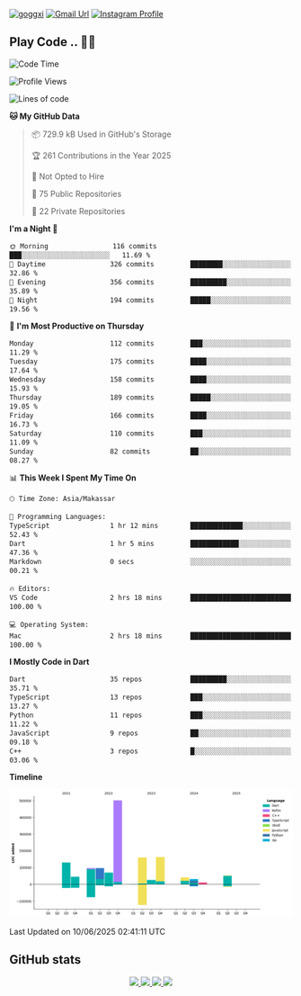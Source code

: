 [![goggxi](https://img.shields.io/badge/Portofolio-Goggxi-orange)](https://goggxi.github.io)
[![Gmail Url](https://img.shields.io/twitter/url?label=Goggxi@gmail.com&logo=gmail&style=social&url=http%3A%2F%2Fmailto%3Acontact.Goggxi@gmail.com)](mailto:Goggxi@gmail.com) [![Instagram Profile](https://img.shields.io/twitter/url?label=moh_rifkan&logo=instagram&style=social&url=https://www.instagram.com/moh_rifkan/)](https://www.instagram.com/moh_rifkan/)

## Play Code .. 💬🚀

<!-- [![Moh Rifkan GitHub stats](https://github-readme-stats.vercel.app/api?username=goggxi&count_private=true&show_icons=true&theme=dracula&custom_title=Goggxi%20Statistic%20🚀)](https://github.com/goggxi/goggxi)

[![Top Langs](https://github-readme-stats.vercel.app/api/top-langs/?username=goggxi&langs_count=8&layout=compact&show_icons=true&theme=dracula)](https://github.com/goggxi/goggxi) -->

<!--START_SECTION:waka-->
![Code Time](http://img.shields.io/badge/Code%20Time-4%2C367%20hrs%208%20mins-blue)

![Profile Views](http://img.shields.io/badge/Profile%20Views-1-blue)

![Lines of code](https://img.shields.io/badge/From%20Hello%20World%20I%27ve%20Written-1.4%20million%20lines%20of%20code-blue)

**🐱 My GitHub Data** 

> 📦 729.9 kB Used in GitHub's Storage 
 > 
> 🏆 261 Contributions in the Year 2025
 > 
> 🚫 Not Opted to Hire
 > 
> 📜 75 Public Repositories 
 > 
> 🔑 22 Private Repositories 
 > 
**I'm a Night 🦉** 

```text
🌞 Morning                116 commits         ███░░░░░░░░░░░░░░░░░░░░░░   11.69 % 
🌆 Daytime                326 commits         ████████░░░░░░░░░░░░░░░░░   32.86 % 
🌃 Evening                356 commits         █████████░░░░░░░░░░░░░░░░   35.89 % 
🌙 Night                  194 commits         █████░░░░░░░░░░░░░░░░░░░░   19.56 % 
```
📅 **I'm Most Productive on Thursday** 

```text
Monday                   112 commits         ███░░░░░░░░░░░░░░░░░░░░░░   11.29 % 
Tuesday                  175 commits         ████░░░░░░░░░░░░░░░░░░░░░   17.64 % 
Wednesday                158 commits         ████░░░░░░░░░░░░░░░░░░░░░   15.93 % 
Thursday                 189 commits         █████░░░░░░░░░░░░░░░░░░░░   19.05 % 
Friday                   166 commits         ████░░░░░░░░░░░░░░░░░░░░░   16.73 % 
Saturday                 110 commits         ███░░░░░░░░░░░░░░░░░░░░░░   11.09 % 
Sunday                   82 commits          ██░░░░░░░░░░░░░░░░░░░░░░░   08.27 % 
```


📊 **This Week I Spent My Time On** 

```text
🕑︎ Time Zone: Asia/Makassar

💬 Programming Languages: 
TypeScript               1 hr 12 mins        █████████████░░░░░░░░░░░░   52.43 % 
Dart                     1 hr 5 mins         ████████████░░░░░░░░░░░░░   47.36 % 
Markdown                 0 secs              ░░░░░░░░░░░░░░░░░░░░░░░░░   00.21 % 

🔥 Editors: 
VS Code                  2 hrs 18 mins       █████████████████████████   100.00 % 

💻 Operating System: 
Mac                      2 hrs 18 mins       █████████████████████████   100.00 % 
```

**I Mostly Code in Dart** 

```text
Dart                     35 repos            █████████░░░░░░░░░░░░░░░░   35.71 % 
TypeScript               13 repos            ███░░░░░░░░░░░░░░░░░░░░░░   13.27 % 
Python                   11 repos            ███░░░░░░░░░░░░░░░░░░░░░░   11.22 % 
JavaScript               9 repos             ██░░░░░░░░░░░░░░░░░░░░░░░   09.18 % 
C++                      3 repos             █░░░░░░░░░░░░░░░░░░░░░░░░   03.06 % 
```



**Timeline**

![Lines of Code chart](https://raw.githubusercontent.com/Goggxi/Goggxi/main/assets/bar_graph.png)


 Last Updated on 10/06/2025 02:41:11 UTC
<!--END_SECTION:waka-->

## GitHub stats

<p align="center">
  <a href="https://github.com/goggxi">
    <img src="http://github-profile-summary-cards.vercel.app/api/cards/profile-details?username=goggxi&theme=transparent" />
  </a>
  <a href="https://github.com/goggxi">
    <img src="https://github-readme-streak-stats.herokuapp.com/?user=goggxi&hide_border=true&card_width=338&theme=transparent" />
  </a>
  <a href="https://github.com/goggxi">
    <img src="http://github-profile-summary-cards.vercel.app/api/cards/stats?username=goggxi&theme=transparent" />
  </a>
  <a href="https://github.com/goggxi">
    <img src="https://github-readme-stats.vercel.app/api/top-langs/?username=goggxi&langs_count=10&exclude_repo=&hide=c,makefile,html,css,sass,nix,nunjucks,tsql,dockerfile,shell&card_width=699&hide_border=true&theme=transparent" />
  </a>
  <!-- <br/>
  <a href="https://github.com/goggxi">
    <img src="https://komarev.com/ghpvc/?username=goggxi&color=blue&style=flat" />
  </a> -->
</p>
